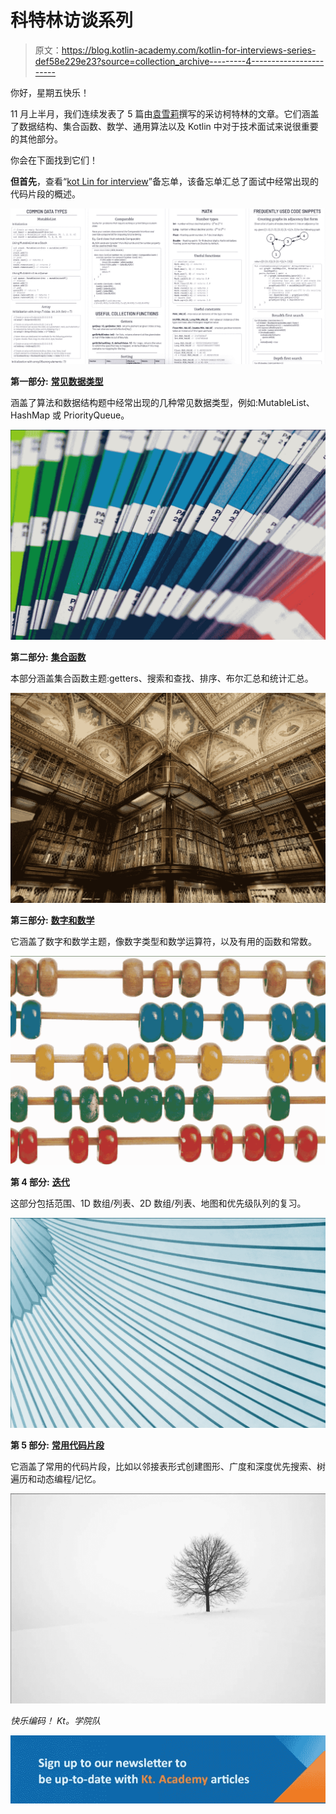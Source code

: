 # 科特林访谈系列

> 原文：<https://blog.kotlin-academy.com/kotlin-for-interviews-series-def58e229e23?source=collection_archive---------4----------------------->

你好，星期五快乐！

11 月上半月，我们连续发表了 5 篇由[袁雪莉](https://medium.com/@sherryyuan)撰写的采访柯特林的文章。它们涵盖了数据结构、集合函数、数学、通用算法以及 Kotlin 中对于技术面试来说很重要的其他部分。

你会在下面找到它们！

**但首先**，查看“[kot Lin for interview](/kotlin-for-interviews-cheatsheet-88a9831e9d55)”备忘单，该备忘单汇总了面试中经常出现的代码片段的概述。

[![](img/248796a0173d8ef0be3317e33a7377e9.png)](https://blog.kotlin-academy.com/kotlin-for-interviews-cheatsheet-88a9831e9d55)

**第一部分:** [**常见数据类型**](/kotlin-for-interviews-part-1-common-data-types-886ea1e40645)

涵盖了算法和数据结构题中经常出现的几种常见数据类型，例如:MutableList、HashMap 或 PriorityQueue。

[![](img/1de13c87fc881755b4043b5d4522e1db.png)](https://blog.kotlin-academy.com/kotlin-for-interviews-part-1-common-data-types-886ea1e40645)

**第二部分:** [**集合函数**](/kotlin-for-interviews-part-2-collection-functions-a4a488fa0a14)

本部分涵盖集合函数主题:getters、搜索和查找、排序、布尔汇总和统计汇总。

[![](img/4c32650971f3543bf37b7f24ae705d92.png)](https://blog.kotlin-academy.com/kotlin-for-interviews-part-2-collection-functions-a4a488fa0a14)

**第三部分:** [**数字和数学**](/kotlin-for-interviews-part-3-numbers-and-math-786660295cea)

它涵盖了数字和数学主题，像数字类型和数学运算符，以及有用的函数和常数。

[![](img/a7b237ae35f70844662de1735504e47a.png)](https://blog.kotlin-academy.com/kotlin-for-interviews-part-3-numbers-and-math-786660295cea)

**第 4 部分:** [**迭代**](/kotlin-for-interviews-part-4-iteration-b176dee4f1ae)

这部分包括范围、1D 数组/列表、2D 数组/列表、地图和优先级队列的复习。

[![](img/06c65755dee39467cf0b1a7c634bbf4f.png)](https://blog.kotlin-academy.com/kotlin-for-interviews-part-4-iteration-b176dee4f1ae)

**第 5 部分:** [**常用代码片段**](/kotlin-for-interviews-part-5-frequently-used-code-snippets-444ad4d137f5)

它涵盖了常用的代码片段，比如以邻接表形式创建图形、广度和深度优先搜索、树遍历和动态编程/记忆。

[![](img/5b4185eba89844e0e95976f5735db085.png)](https://blog.kotlin-academy.com/kotlin-for-interviews-part-5-frequently-used-code-snippets-444ad4d137f5)

*快乐编码！
Kt。学院队*

[![](img/3146970f03e44cb07afe660b0d43e045.png)](https://kotlin-academy.us17.list-manage.com/subscribe?u=5d3a48e1893758cb5be5c2919&id=d2ba84960a)